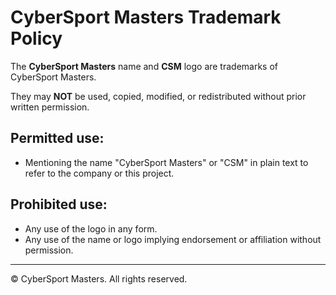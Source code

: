 # CyberSport Masters Trademark Policy

The **CyberSport Masters** name and **CSM** logo are trademarks of CyberSport
Masters.

They may **NOT** be used, copied, modified, or redistributed without prior
written permission.

## Permitted use:

- Mentioning the name "CyberSport Masters" or "CSM" in plain text to refer to
  the company or this project.

## Prohibited use:

- Any use of the logo in any form.
- Any use of the name or logo implying endorsement or affiliation without
  permission.

---

© CyberSport Masters. All rights reserved.
